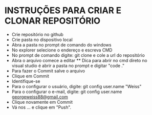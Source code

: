 # INSTRUÇÕES PARA CRIAR E CLONAR REPOSITÓRIO

* Crie repositório no github
* Crie pasta no dispositivo local
* Abra a pasta no prompt de comando do windows
* No explorer selecione o endereço e escreva CMD
* No prompt de comando digite: git clone e cole a url do repositório
* Abra o arquivo comece a editar
** Dica para abrir no cmd direto no visual studio é abrir a pasta no prompt e digitar "code ."
* Para fazer o Commit salve o arquivo
* Clique em Commit
* Identifique-se
* Para o configurar o usuário, digite: git config user.name "Weiss"
* Para o configurar o e-mail, digite: git config user.name georgeweiss88@gmail.com
* Clique novamente em Commit
* Vá nos ... e clique em "Push".

